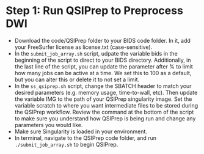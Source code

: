 # Step 1: Run QSIPrep to Preprocess DWI
- Download the code/QSIPrep folder to your BIDS code folder. In it, add your FreeSurfer license as license.txt (case-sensitive).
- In the `submit_job_array.sh` script, udpate the variable bids in the beginning of the script to direct to your BIDS directory. Additionally, in the last line of the script, you can update the parameter after % to limit how many jobs can be active at a time. We set this to 100 as a default, but you can alter this or delete it to not set a limit.
- In the `ss_qsiprep.sh` script, change the SBATCH header to match your desired parameters (e.g. memory usage, time-to-wall, etc). Then update the variable IMG to the path of your QSIPrep singularity image. Set the variable scratch to where you want intermediate files to be stored during the QSIPrep workflow. Review the command at the bottom of the script to make sure you understand how QSIPrep is being run and change any parameters you would like.
- Make sure Singularity is loaded in your environment.
- In terminal, navigate to the QSIPrep code folder, and run `./submit_job_array.sh` to begin QSIPrep.
